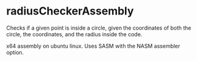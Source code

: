 # radiusCheckerAssembly
Checks if a given point is inside a circle, given the coordinates of both the circle, the coordinates, and the radius inside the code.


x64 assembly on ubuntu linux. Uses SASM with the NASM assembler option.
